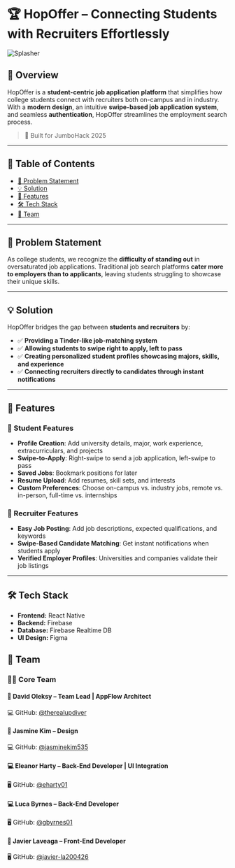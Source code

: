 # 🏆 HopOffer – Connecting Students with Recruiters Effortlessly

![Splasher](https://github.com/user-attachments/assets/d88c1148-6ca4-4dd7-b399-43f3d267893f)

## 📌 Overview
HopOffer is a **student-centric job application platform** that simplifies how college students connect with recruiters both on-campus and in industry. With a **modern design**, an intuitive **swipe-based job application system**, and seamless **authentication**, HopOffer streamlines the employment search process.

> 🚀 Built for JumboHack 2025

---

## 📖 Table of Contents
- [🎯 Problem Statement](#-problem-statement)
- [💡 Solution](#-solution)
- [🔧 Features](#-features)
- [🛠 Tech Stack](#-tech-stack)
- [🤝 Team](#-team)

---

## 🎯 Problem Statement
As college students, we recognize the **difficulty of standing out** in oversaturated job applications. Traditional job search platforms **cater more to employers than to applicants**, leaving students struggling to showcase their unique skills.

---

## 💡 Solution
HopOffer bridges the gap between **students and recruiters** by:
- ✅ **Providing a Tinder-like job-matching system**
- ✅ **Allowing students to swipe right to apply, left to pass**
- ✅ **Creating personalized student profiles showcasing majors, skills, and experience**
- ✅ **Connecting recruiters directly to candidates through instant notifications**
---

## 🔧 Features

### 📌 Student Features
- **Profile Creation**: Add university details, major, work experience, extracurriculars, and projects
- **Swipe-to-Apply**: Right-swipe to send a job application, left-swipe to pass
- **Saved Jobs**: Bookmark positions for later
- **Resume Upload**: Add resumes, skill sets, and interests
- **Custom Preferences**: Choose on-campus vs. industry jobs, remote vs. in-person, full-time vs. internships

### 📌 Recruiter Features
- **Easy Job Posting**: Add job descriptions, expected qualifications, and keywords
- **Swipe-Based Candidate Matching**: Get instant notifications when students apply
- **Verified Employer Profiles**: Universities and companies validate their job listings

---

## 🛠 Tech Stack

- **Frontend:** React Native  
- **Backend:** Firebase  
- **Database:** Firebase Realtime DB  
- **UI Design:** Figma  

## 🤝 Team

### 👨‍💻 Core Team

#### 🚀 **David Oleksy** – Team Lead | AppFlow Architect
💻 GitHub: [@therealupdiver](https://github.com/TheRealUPDiver)  
  

#### 🎨 **Jasmine Kim** – Design
💻 GitHub: [@jasminekim535](https://github.com/jasminekim535)  
 

#### 💻 **Eleanor Harty** – Back-End Developer | UI Integration
🖥 GitHub: [@eharty01](https://github.com/eharty01)  


#### 💻 **Luca Byrnes** – Back-End Developer  
🖥 GitHub: [@gbyrnes01](https://github.com/gbyrnes01)  


#### 🔧 **Javier Laveaga** – Front-End Developer  
🖥 GitHub: [@javier-la200426](https://github.com/javier-la200426)  


